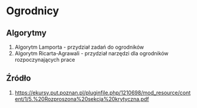 # Ogrodnicy

## Algorytmy 
1. Algorytm Lamporta - przydział zadań do ogrodników
1. Algorytm Ricarta-Agrawali - przydział narzędzi dla ogrodników rozpoczynających prace

## Źródło
1. https://ekursy.put.poznan.pl/pluginfile.php/1210698/mod_resource/content/1/5.%20Rozproszona%20sekcja%20krytyczna.pdf

